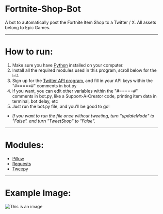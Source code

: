 # Fortnite-Shop-Bot
A bot to automatically post the Fortnite Item Shop to a Twitter / X. All assets belong to Epic Games.

--------------

# How to run:
1) Make sure you have [Python](https://www.python.org/downloads/) installed on your computer.
2) Install all the required modules used in this program, scroll below for the list.
3) Sign up for the [Twitter API program](), and fill in your API keys within the "#=====#" comments in bot.py
4) If you want, you can edit other variables within the "#=====#" comments in bot.py, like a Support-A-Creator code, printing item data in terminal, bot delay, etc
5) Just run the bot.py file, and you'll be good to go!

* *If you want to run the file once without tweeting, turn "updateMode" to "False". and turn "TweetShop" to "False".*

--------------

# Modules:
- [Pillow](https://pillow.readthedocs.io/en/stable/)
- [Requests](https://docs.python-requests.org/en/latest/)
- [Tweepy](https://www.tweepy.org/)

--------------

# Example Image:
![This is an image](https://cdn.discordapp.com/attachments/926178688767258706/1171986334127239209/shop_2023-11-09.jpg?ex=655eac54&is=654c3754&hm=a548ba88e4497032d7671aaa27bb0bb3c3d363dbe7d63c0ec9d4e7aa49a352db&)
